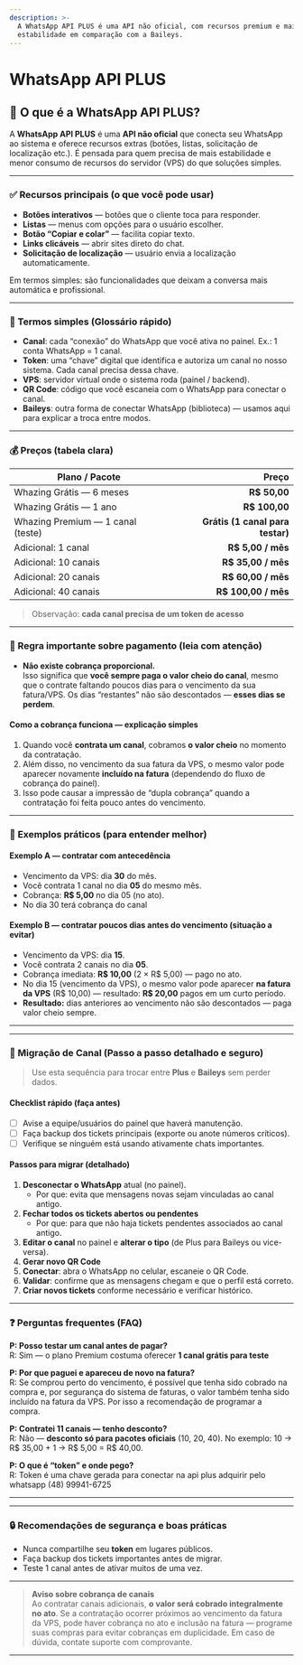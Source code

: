 ```yaml
---
description: >-
  A WhatsApp API PLUS é uma API não oficial, com recursos premium e maior
  estabilidade em comparação com a Baileys.
---
```


# WhatsApp API PLUS

## 📌 O que é a **WhatsApp API PLUS**?

A **WhatsApp API PLUS** é uma **API não oficial** que conecta seu WhatsApp ao sistema e oferece recursos extras (botões, listas, solicitação de localização etc.). É pensada para quem precisa de mais estabilidade e menor consumo de recursos do servidor (VPS) do que soluções simples.

***

### ✅ Recursos principais (o que você pode usar)

* **Botões interativos** — botões que o cliente toca para responder.
* **Listas** — menus com opções para o usuário escolher.
* **Botão “Copiar e colar”** — facilita copiar texto.
* **Links clicáveis** — abrir sites direto do chat.
* **Solicitação de localização** — usuário envia a localização automaticamente.

Em termos simples: são funcionalidades que deixam a conversa mais automática e profissional.

***

### 🔎 Termos simples (Glossário rápido)

* **Canal**: cada “conexão” do WhatsApp que você ativa no painel. Ex.: 1 conta WhatsApp = 1 canal.
* **Token**: uma “chave” digital que identifica e autoriza um canal no nosso sistema. Cada canal precisa dessa chave.
* **VPS**: servidor virtual onde o sistema roda (painel / backend).
* **QR Code**: código que você escaneia com o WhatsApp para conectar o canal.
* **Baileys**: outra forma de conectar WhatsApp (biblioteca) — usamos aqui para explicar a troca entre modos.

***

### 💰 Preços (tabela clara)

| Plano / Pacote                    |                            Preço |
| --------------------------------- | -------------------------------: |
| Whazing Grátis — 6 meses          |                     **R$ 50,00** |
| Whazing Grátis — 1 ano            |                    **R$ 100,00** |
| Whazing Premium — 1 canal (teste) | **Grátis (1 canal para testar)** |
| Adicional: 1 canal                |                **R$ 5,00 / mês** |
| Adicional: 10 canais              |               **R$ 35,00 / mês** |
| Adicional: 20 canais              |               **R$ 60,00 / mês** |
| Adicional: 40 canais              |              **R$ 100,00 / mês** |

> Observação: **cada canal precisa de um token de acesso**

***

### 📢 Regra importante sobre pagamento (leia com atenção)

* **Não existe cobrança proporcional.**\
  Isso significa que **você sempre paga o valor cheio do canal**, mesmo que o contrate faltando poucos dias para o vencimento da sua fatura/VPS. Os dias “restantes” não são descontados — **esses dias se perdem**.

#### Como a cobrança funciona — explicação simples

1. Quando você **contrata um canal**, cobramos **o valor cheio** no momento da contratação.
2. Além disso, no vencimento da sua fatura da VPS, o mesmo valor pode aparecer novamente **incluído na fatura** (dependendo do fluxo de cobrança do painel).
3. Isso pode causar a impressão de “dupla cobrança” quando a contratação foi feita pouco antes do vencimento.

***

### 📅 Exemplos práticos (para entender melhor)

#### Exemplo A — contratar com antecedência

* Vencimento da VPS: dia **30** do mês.
* Você contrata 1 canal no dia **05** do mesmo mês.
* Cobrança: **R$ 5,00** no dia 05 (no ato).
* No dia 30 terá cobrança do canal

#### Exemplo B — contratar poucos dias antes do vencimento (situação a evitar)

* Vencimento da VPS: dia **15**.
* Você contrata 2 canais no dia **05**.
* Cobrança imediata: **R$ 10,00** (2 × R$ 5,00) — pago no ato.
* No dia 15 (vencimento da VPS), o mesmo valor pode aparecer **na fatura da VPS** (R$ 10,00) — resultado: **R$ 20,00** pagos em um curto período.
* **Resultado:** dias anteriores ao vencimento não são descontados — paga valor cheio sempre.

***

***

### 🔄 Migração de Canal (Passo a passo detalhado e seguro)

> Use esta sequência para trocar entre **Plus** e **Baileys** sem perder dados.

#### Checklist rápido (faça antes)

* [ ] Avise a equipe/usuários do painel que haverá manutenção.
* [ ] Faça backup dos tickets principais (exporte ou anote números críticos).
* [ ] Verifique se ninguém está usando ativamente chats importantes.

#### Passos para migrar (detalhado)

1. **Desconectar o WhatsApp** atual (no painel).
   * Por que: evita que mensagens novas sejam vinculadas ao canal antigo.
2. **Fechar todos os tickets abertos ou pendentes**
   * Por que: para que não haja tickets pendentes associados ao canal antigo.
3. **Editar o canal** no painel e **alterar o tipo** (de Plus para Baileys ou vice-versa).
4. **Gerar novo QR Code**
5. **Conectar**: abra o WhatsApp no celular, escaneie o QR Code.
6. **Validar**: confirme que as mensagens chegam e que o perfil está correto.
7. **Criar novos tickets** conforme necessário e verificar histórico.

***

### ❓ Perguntas frequentes (FAQ)

**P: Posso testar um canal antes de pagar?**\
R: Sim — o plano Premium costuma oferecer **1 canal grátis para teste**

**P: Por que paguei e apareceu de novo na fatura?**\
R: Se comprou perto do vencimento, é possível que tenha sido cobrado na compra e, por segurança do sistema de faturas, o valor também tenha sido incluído na fatura da VPS. Por isso a recomendação de programar a compra.

**P: Contratei 11 canais — tenho desconto?**\
R: Não — **desconto só para pacotes oficiais** (10, 20, 40). No exemplo: 10 → R$ 35,00 + 1 → R$ 5,00 = R$ 40,00.

**P: O que é “token” e onde pego?**\
R: Token é uma chave gerada para conectar na api plus adquirir pelo whatsapp (48) 99941-6725

***

***

### 🔒 Recomendações de segurança e boas práticas

* Nunca compartilhe seu **token** em lugares públicos.
* Faça backup dos tickets importantes antes de migrar.
* Teste 1 canal antes de ativar muitos de uma vez.

***

> **Aviso sobre cobrança de canais**\
> Ao contratar canais adicionais, **o valor será cobrado integralmente no ato**. Se a contratação ocorrer próximos ao vencimento da fatura da VPS, pode haver cobrança no ato e inclusão na fatura — programe suas compras para evitar cobranças em duplicidade. Em caso de dúvida, contate suporte com comprovante.

***
